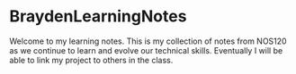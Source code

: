 # BraydenLearningNotes

Welcome to my learning notes. This is my collection of notes from NOS120 as we continue to learn and evolve our technical skills. Eventually I will be able to link my project to others in the class. 
